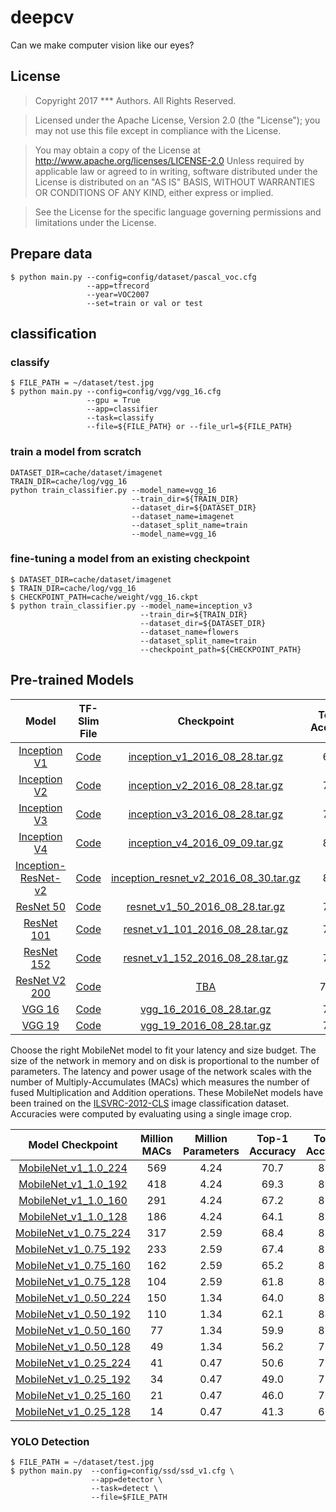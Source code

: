 # deepcv
Can we make computer vision like our eyes?

## License
> Copyright 2017 *** Authors. All Rights Reserved.

> Licensed under the Apache License, Version 2.0 (the "License");
  you may not use this file except in compliance with the License.

> You may obtain a copy of the License at http://www.apache.org/licenses/LICENSE-2.0
  Unless required by applicable law or agreed to in writing, software
  distributed under the License is distributed on an "AS IS" BASIS,
  WITHOUT WARRANTIES OR CONDITIONS OF ANY KIND, either express or implied.

> See the License for the specific language governing permissions and
  limitations under the License.



## Prepare data
```shell
$ python main.py --config=config/dataset/pascal_voc.cfg
                 --app=tfrecord
                 --year=VOC2007
                 --set=train or val or test
```

## classification
### classify
```shell
$ FILE_PATH = ~/dataset/test.jpg
$ python main.py --config=config/vgg/vgg_16.cfg
                 --gpu = True
                 --app=classifier
                 --task=classify
                 --file=${FILE_PATH} or --file_url=${FILE_PATH}
```
### train a model from scratch
```shell
DATASET_DIR=cache/dataset/imagenet
TRAIN_DIR=cache/log/vgg_16
python train_classifier.py --model_name=vgg_16
                           --train_dir=${TRAIN_DIR}
                           --dataset_dir=${DATASET_DIR}
                           --dataset_name=imagenet
                           --dataset_split_name=train
                           --model_name=vgg_16
```

### fine-tuning a model from an existing checkpoint
```shell
$ DATASET_DIR=cache/dataset/imagenet
$ TRAIN_DIR=cache/log/vgg_16
$ CHECKPOINT_PATH=cache/weight/vgg_16.ckpt
$ python train_classifier.py --model_name=inception_v3
                             --train_dir=${TRAIN_DIR}
                             --dataset_dir=${DATASET_DIR}
                             --dataset_name=flowers
                             --dataset_split_name=train
                             --checkpoint_path=${CHECKPOINT_PATH}
```

## Pre-trained Models

Model | TF-Slim File | Checkpoint | Top-1 Accuracy| Top-5 Accuracy |
:----:|:------------:|:----------:|:-------:|:--------:|
[Inception V1](http://arxiv.org/abs/1409.4842v1)|[Code](https://github.com/xhzcyc/deepcv/blob/master/model/classification/inception_v1.py)|[inception_v1_2016_08_28.tar.gz](https://pan.baidu.com/s/1gfACLMV)|69.8|89.6|
[Inception V2](http://arxiv.org/abs/1502.03167)|[Code](https://github.com/xhzcyc/deepcv/blob/master/model/classification/inception_v2.py)|[inception_v2_2016_08_28.tar.gz](https://pan.baidu.com/s/1gfACLMV)|73.9|91.8|
[Inception V3](http://arxiv.org/abs/1512.00567)|[Code](https://github.com/xhzcyc/deepcv/blob/master/model/classification/inception_v3.py)|[inception_v3_2016_08_28.tar.gz](https://pan.baidu.com/s/1gfACLMV)|78.0|93.9|
[Inception V4](http://arxiv.org/abs/1602.07261)|[Code](https://github.com/xhzcyc/deepcv/blob/master/model/classification/inception_v4.py)|[inception_v4_2016_09_09.tar.gz](https://pan.baidu.com/s/1gfACLMV)|80.2|95.2|
[Inception-ResNet-v2](http://arxiv.org/abs/1602.07261)|[Code](https://github.com/xhzcyc/deepcv/blob/master/model/classification/inception_resnet_v2.py)|[inception_resnet_v2_2016_08_30.tar.gz](https://pan.baidu.com/s/1gfACLMV)|80.4|95.3|
[ResNet 50](https://arxiv.org/abs/1512.03385)|[Code](https://github.com/xhzcyc/deepcv/blob/master/model/classification/resnet_v1.py)|[resnet_v1_50_2016_08_28.tar.gz](https://pan.baidu.com/s/1gfACLMV)|75.2|92.2|
[ResNet 101](https://arxiv.org/abs/1512.03385)|[Code](https://github.com/xhzcyc/deepcv/blob/master/model/classification/resnet_v1.py)|[resnet_v1_101_2016_08_28.tar.gz](https://pan.baidu.com/s/1gfACLMV)|76.4|92.9|
[ResNet 152](https://arxiv.org/abs/1512.03385)|[Code](https://github.com/xhzcyc/deepcv/blob/master/model/classification/resnet_v1.py)|[resnet_v1_152_2016_08_28.tar.gz](https://pan.baidu.com/s/1gfACLMV)|76.8|93.2|
[ResNet V2 200](https://arxiv.org/abs/1603.05027)|[Code](https://github.com/xhzcyc/deepcv/blob/master/model/classification/resnet_v2.py)|[TBA]()|79.9\*|95.2\*|
[VGG 16](http://arxiv.org/abs/1409.1556.pdf)|[Code](https://github.com/xhzcyc/deepcv/blob/master/model/classification/vgg.py)|[vgg_16_2016_08_28.tar.gz](https://pan.baidu.com/s/1gfACLMV)|71.5|89.8|
[VGG 19](http://arxiv.org/abs/1409.1556.pdf)|[Code](https://github.com/xhzcyc/deepcv/blob/master/model/classification/vgg.py)|[vgg_19_2016_08_28.tar.gz](https://pan.baidu.com/s/1gfACLMV)|71.1|89.8|

Choose the right MobileNet model to fit your latency and size budget. The size of the network in memory and on disk is proportional to the number of parameters. The latency and power usage of the network scales with the number of Multiply-Accumulates (MACs) which measures the number of fused Multiplication and Addition operations. These MobileNet models have been trained on the
[ILSVRC-2012-CLS](http://www.image-net.org/challenges/LSVRC/2012/)
image classification dataset. Accuracies were computed by evaluating using a single image crop.

Model Checkpoint | Million MACs | Million Parameters | Top-1 Accuracy| Top-5 Accuracy |
:----:|:------------:|:----------:|:-------:|:-------:|
[MobileNet_v1_1.0_224](https://pan.baidu.com/s/1gfACLMV)|569|4.24|70.7|89.5|
[MobileNet_v1_1.0_192](https://pan.baidu.com/s/1gfACLMV)|418|4.24|69.3|88.9|
[MobileNet_v1_1.0_160](https://pan.baidu.com/s/1gfACLMV)|291|4.24|67.2|87.5|
[MobileNet_v1_1.0_128](https://pan.baidu.com/s/1gfACLMV)|186|4.24|64.1|85.3|
[MobileNet_v1_0.75_224](https://pan.baidu.com/s/1gfACLMV)|317|2.59|68.4|88.2|
[MobileNet_v1_0.75_192](https://pan.baidu.com/s/1gfACLMV)|233|2.59|67.4|87.3|
[MobileNet_v1_0.75_160](https://pan.baidu.com/s/1gfACLMV)|162|2.59|65.2|86.1|
[MobileNet_v1_0.75_128](https://pan.baidu.com/s/1gfACLMV)|104|2.59|61.8|83.6|
[MobileNet_v1_0.50_224](https://pan.baidu.com/s/1gfACLMV)|150|1.34|64.0|85.4|
[MobileNet_v1_0.50_192](https://pan.baidu.com/s/1gfACLMV)|110|1.34|62.1|84.0|
[MobileNet_v1_0.50_160](https://pan.baidu.com/s/1gfACLMV)|77|1.34|59.9|82.5|
[MobileNet_v1_0.50_128](https://pan.baidu.com/s/1gfACLMV)|49|1.34|56.2|79.6|
[MobileNet_v1_0.25_224](https://pan.baidu.com/s/1gfACLMV)|41|0.47|50.6|75.0|
[MobileNet_v1_0.25_192](https://pan.baidu.com/s/1gfACLMV)|34|0.47|49.0|73.6|
[MobileNet_v1_0.25_160](https://pan.baidu.com/s/1gfACLMV)|21|0.47|46.0|70.7|
[MobileNet_v1_0.25_128](https://pan.baidu.com/s/1gfACLMV)|14|0.47|41.3|66.2|

### YOLO Detection
```shell
$ FILE_PATH = ~/dataset/test.jpg
$ python main.py  --config=config/ssd/ssd_v1.cfg \
                  --app=detector \
                  --task=detect \
                  --file=$FILE_PATH
```


